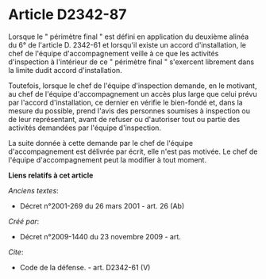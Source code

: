 # Article D2342-87

Lorsque le " périmètre final " est défini en application du deuxième alinéa du 6° de l'article D. 2342-61 et lorsqu'il existe
un accord d'installation, le chef de l'équipe d'accompagnement veille à ce que les activités d'inspection à l'intérieur de ce
" périmètre final " s'exercent librement dans la limite dudit accord d'installation. 

Toutefois, lorsque le chef de l'équipe d'inspection demande, en le motivant, au chef de l'équipe d'accompagnement un accès
plus large que celui prévu par l'accord d'installation, ce dernier en vérifie le bien-fondé et, dans la mesure du possible,
prend l'avis des personnes soumises à inspection ou de leur représentant, avant de refuser ou d'autoriser tout ou partie des
activités demandées par l'équipe d'inspection. 

La suite donnée à cette demande par le chef de l'équipe d'accompagnement est délivrée par écrit, elle n'est pas motivée. Le
chef de l'équipe d'accompagnement peut la modifier à tout moment.

**Liens relatifs à cet article**

_Anciens textes_:

  - Décret n°2001-269 du 26 mars 2001 - art. 26 (Ab)

_Créé par_:

  - Décret n°2009-1440 du 23 novembre 2009 - art.

_Cite_:

  - Code de la défense. - art. D2342-61 (V)
